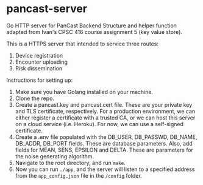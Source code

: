 # pancast-server
Go HTTP server for PanCast Backend
Structure and helper function adapted from Ivan's CPSC 416 course assignment 5 (key value store).

This is a HTTPS server that intended to service three routes:
1) Device registration
2) Encounter uploading
3) Risk dissemination

Instructions for setting up:
1) Make sure you have Golang installed on your machine. 
2) Clone the repo.
3) Create a pancast.key and pancast.cert file. These are your private key and TLS certificate, respectively. For a production environment, we can either register a certificate with a trusted CA, or we can host this server on a cloud service (i.e. Heroku). For now, we can use a self-signed certificate.
4) Create a .env file populated with the DB_USER, DB_PASSWD, DB_NAME, DB_ADDR, DB_PORT fields. These are database parameters.
   Also, add fields for MEAN, SENS, EPSILON and DELTA. These are parameters for the noise generating algorithm.
5) Navigate to the root directory, and run `make`.
6) Now you can run `./app`, and the server will listen to a specified address from the `app_config.json` file in the `/config` folder.
